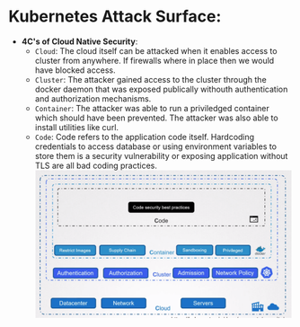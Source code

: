 # Kubernetes Attack Surface:
- **4C's of Cloud Native Security**: 
    - `Cloud`: The cloud itself can be attacked when it enables access to cluster from anywhere. If firewalls where in place then we would have blocked access.
    - `Cluster`: The attacker gained access to the cluster through the docker daemon that was exposed publically withouth authentication and authorization mechanisms. 
    - `Container`: The attacker was able to run a priviledged container which should have been prevented. The attacker was also able to install utilities like curl.
    - `Code`: Code refers to the application code itself. Hardcoding credentials to access database or using environment variables to store them is a security vulnerability or exposing application without TLS are all bad coding practices.
    ![4cs](./../assets/Kubernetes/4c.png)
